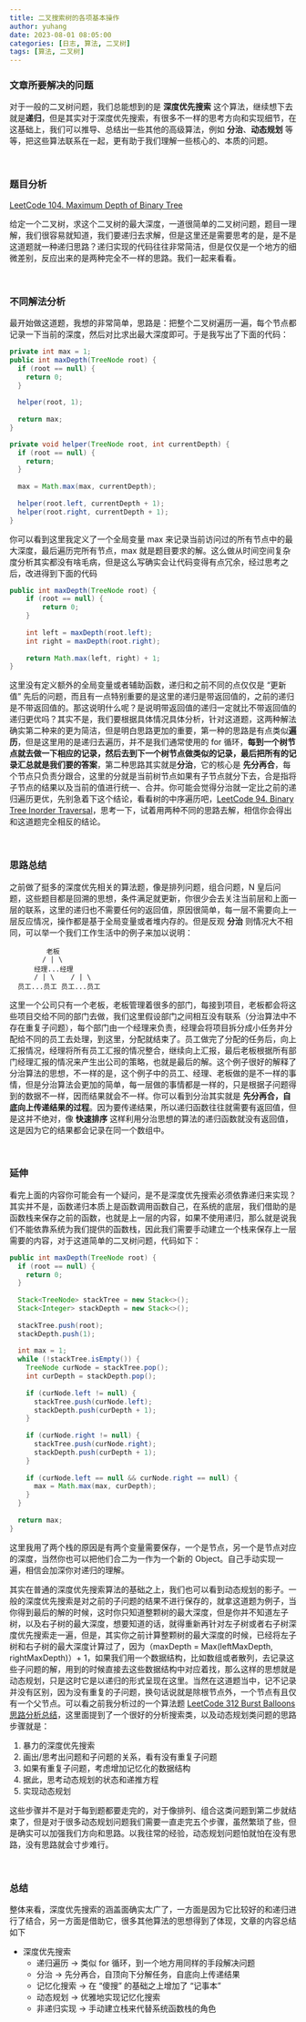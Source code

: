 ```yaml
---
title: 二叉搜索树的各项基本操作
author: yuhang
date: 2023-08-01 08:05:00
categories: [日志, 算法, 二叉树]
tags: [算法, 二叉树]
---
```


### 文章所要解决的问题

对于一般的二叉树问题，我们总能想到的是 **深度优先搜索** 这个算法，继续想下去就是**递归**，但是其实对于深度优先搜索，有很多不一样的思考方向和实现细节，在这基础上，我们可以推导、总结出一些其他的高级算法，例如 **分治**、**动态规划** 等等，把这些算法联系在一起，更有助于我们理解一些核心的、本质的问题。

<br>

### 题目分析

[LeetCode 104. Maximum Depth of Binary Tree](https://leetcode.com/problems/maximum-depth-of-binary-tree/)

给定一个二叉树，求这个二叉树的最大深度，一道很简单的二叉树问题，题目一理解，我们很容易就知道，我们要递归去求解，但是这里还是需要思考的是，是不是这道题就一种递归思路？递归实现的代码往往非常简洁，但是仅仅是一个地方的细微差别，反应出来的是两种完全不一样的思路。我们一起来看看。

<br>

### 不同解法分析

最开始做这道题，我想的非常简单，思路是：把整个二叉树遍历一遍，每个节点都记录一下当前的深度，然后对比求出最大深度即可。于是我写出了下面的代码：

```java
private int max = 1;
public int maxDepth(TreeNode root) {
  if (root == null) {
    return 0;
  }
  
  helper(root, 1);
  
  return max;
}

private void helper(TreeNode root, int currentDepth) {
  if (root == null) {
    return;
  }
  
  max = Math.max(max, currentDepth);
  
  helper(root.left, currentDepth + 1);
  helper(root.right, currentDepth + 1);
}
```

你可以看到这里我定义了一个全局变量 max 来记录当前访问过的所有节点中的最大深度，最后遍历完所有节点，max 就是题目要求的解。这么做从时间空间复杂度分析其实都没有啥毛病，但是这么写确实会让代码变得有点冗余，经过思考之后，改进得到下面的代码

```java
public int maxDepth(TreeNode root) {
    if (root == null) {
        return 0;
    }
    
    int left = maxDepth(root.left);
    int right = maxDepth(root.right);
    
    return Math.max(left, right) + 1;
}
```

这里没有定义额外的全局变量或者辅助函数，递归和之前不同的点仅仅是 “更新值” 先后的问题，而且有一点特别重要的是这里的递归是带返回值的，之前的递归是不带返回值的。那这说明什么呢？是说明带返回值的递归一定就比不带返回值的递归更优吗？其实不是，我们要根据具体情况具体分析，针对这道题，这两种解法确实第二种来的更为简洁，但是明白思路更加的重要，第一种的思路是有点类似**遍历**，但是这里用的是递归去遍历，并不是我们通常使用的 for 循环，**每到一个树节点就去做一下相应的记录，然后去到下一个树节点做类似的记录，最后把所有的记录汇总就是我们要的答案**，第二种思路其实就是**分治**，它的核心是 **先分再合**，每个节点只负责分跟合，这里的分就是当前树节点如果有子节点就分下去，合是指将子节点的结果以及当前的值进行统一、合并。你可能会觉得分治就一定比之前的递归遍历更优，先别急着下这个结论，看看树的中序遍历吧，[LeetCode 94. Binary Tree Inorder Traversal](https://leetcode.com/problems/binary-tree-inorder-traversal/)，思考一下，试着用两种不同的思路去解，相信你会得出和这道题完全相反的结论。

<br>

### 思路总结

之前做了挺多的深度优先相关的算法题，像是排列问题，组合问题，N 皇后问题，这些题目都是回溯的思想，条件满足就更新，你很少会去关注当前层和上面一层的联系，这里的递归也不需要任何的返回值，原因很简单，每一层不需要向上一层反应情况，操作都是基于全局变量或者堆内存的。但是反观 **分治** 则情况大不相同，可以举一个我们工作生活中的例子来加以说明：

```
         老板
        / | \
      经理...经理
      / | \    / | \
  员工...员工 员工...员工
```

这里一个公司只有一个老板，老板管理着很多的部门，每接到项目，老板都会将这些项目交给不同的部门去做，我们这里假设部门之间相互没有联系（分治算法中不存在重复子问题），每个部门由一个经理来负责，经理会将项目拆分成小任务并分配给不同的员工去处理，到这里，分配就结束了。员工做完了分配的任务后，向上汇报情况，经理将所有员工汇报的情况整合，继续向上汇报，最后老板根据所有部门经理汇报的情况来产生出公司的策略，也就是最后的解。这个例子很好的解释了分治算法的思想，不一样的是，这个例子中的员工、经理、老板做的是不一样的事情，但是分治算法会更加的简单，每一层做的事情都是一样的，只是根据子问题得到的数据不一样，因而结果就会不一样。你可以看到分治其实就是 **先分再合，自底向上传递结果的过程**。因为要传递结果，所以递归函数往往就需要有返回值，但是这并不绝对，像 **快速排序** 这样利用分治思想的算法的递归函数就没有返回值，这是因为它的结果都会记录在同一个数组中。

<br>

### 延伸

看完上面的内容你可能会有一个疑问，是不是深度优先搜索必须依靠递归来实现？其实并不是，函数递归本质上是函数调用函数自己，在系统的底层，我们借助的是函数栈来保存之前的函数，也就是上一层的内容，如果不使用递归，那么就是说我们不能依靠系统为我们提供的函数栈，因此我们需要手动建立一个栈来保存上一层需要的内容，对于这道简单的二叉树问题，代码如下：

```java
public int maxDepth(TreeNode root) {
  if (root == null) {
    return 0;
  }
  
  Stack<TreeNode> stackTree = new Stack<>();
  Stack<Integer> stackDepth = new Stack<>();
  
  stackTree.push(root);
  stackDepth.push(1);
  
  int max = 1;
  while (!stackTree.isEmpty()) {
    TreeNode curNode = stackTree.pop();
    int curDepth = stackDepth.pop();
    
    if (curNode.left != null) {
      stackTree.push(curNode.left);
      stackDepth.push(curDepth + 1);
    }
    
    if (curNode.right != null) {
      stackTree.push(curNode.right);
      stackDepth.push(curDepth + 1);
    }
    
    if (curNode.left == null && curNode.right == null) {
      max = Math.max(max, curDepth);
    }
  }
  
  return max;
}
```

这里我用了两个栈的原因是有两个变量需要保存，一个是节点，另一个是节点对应的深度，当然你也可以把他们合二为一作为一个新的 Object。自己手动实现一遍，相信会加深你对递归的理解。

其实在普通的深度优先搜索算法的基础之上，我们也可以看到动态规划的影子。一般的深度优先搜索是对之前的子问题的结果不进行保存的，就拿这道题为例子，当你得到最后的解的时候，这时你只知道整颗树的最大深度，但是你并不知道左子树，以及右子树的最大深度，想要知道的话，就得重新再针对左子树或者右子树深度优先搜索走一遍，但是，其实你之前计算整颗树的最大深度的时候，已经将左子树和右子树的最大深度计算过了，因为（maxDepth = Max(leftMaxDepth, rightMaxDepth)）+ 1，如果我们用一个数据结构，比如数组或者散列，去记录这些子问题的解，用到的时候直接去这些数据结构中对应着找，那么这样的思想就是动态规划，只是这时它是以递归的形式呈现在这里。当然在这道题当中，记不记录并没有区别，因为没有重复的子问题，换句话说就是除根节点外，一个节点有且仅有一个父节点。可以看之前我分析过的一个算法题 [LeetCode 312 Burst Balloons 思路分析总结](https://juejin.im/post/5cd4c1cbf265da039b088963)，这里面提到了一个很好的分析搜索类，以及动态规划类问题的思路步骤就是：
1. 暴力的深度优先搜索
2. 画出/思考出问题和子问题的关系，看有没有重复子问题
3. 如果有重复子问题，考虑增加记忆化的数据结构
4. 据此，思考动态规划的状态和递推方程
5. 实现动态规划

这些步骤并不是对于每到题都要走完的，对于像排列、组合这类问题到第二步就结束了，但是对于很多动态规划问题我们需要一直走完五个步骤，虽然繁琐了些，但是确实可以加强我们方向和思路。以我往常的经验，动态规划问题怕就怕在没有思路，没有思路就会寸步难行。

<br>

### 总结

整体来看，深度优先搜索的涵盖面确实太广了，一方面是因为它比较好的和递归进行了结合，另一方面是借助它，很多其他算法的思想得到了体现，文章的内容总结如下

* 深度优先搜索
    * 递归遍历 -> 类似 for 循环，到一个地方用同样的手段解决问题
    * 分治 -> 先分再合，自顶向下分解任务，自底向上传递结果
    * 记忆化搜索 -> 在 “傻搜” 的基础之上增加了 “记事本”
    * 动态规划 -> 优雅地实现记忆化搜索
    * 非递归实现 -> 手动建立栈来代替系统函数栈的角色